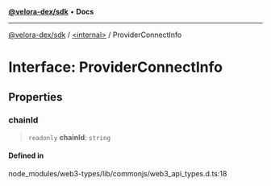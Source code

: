 [**@velora-dex/sdk**](../../README.md) • **Docs**

***

[@velora-dex/sdk](../../globals.md) / [\<internal\>](../README.md) / ProviderConnectInfo

# Interface: ProviderConnectInfo

## Properties

### chainId

> `readonly` **chainId**: `string`

#### Defined in

node\_modules/web3-types/lib/commonjs/web3\_api\_types.d.ts:18
